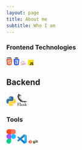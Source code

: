 ```yaml
---
layout: page
title: About me
subtitle: Who I am
---
```


### Frontend Technologies

<div>
  <img src ="images/html-5.svg" alt="HTML5 logo" width="3%" title='HTML5'/>
  <img src ="images/css-3.svg" alt="CSS3 logo" width="3%" title='CSS3'/>
  <img src ="images/sass.svg" alt="SASS logo" width="3%" title='SASS'/>
  <img src ="images/javascript.svg" alt="JAVASCRIPT logo" width="3%" title='JAVASCRIPT'/>
<div> 
  
## Backend
  
<div>
  <img src ="images/python.svg" alt="Python logo" width="5%" title='Python'/>
  <img src ="images/flask.svg" alt="Flask logo" width="5%" title='Flask'/>
</div>

### Tools

<div>
  <img src ="images/figma.svg" alt="Figma logo" width="5%" title='Figma'/>
  <img src ="images/visual-studio-code.svg" alt="VS Code logo" width="5%" title='Visual Studio Code'/>
  <img src ="images/git.svg" alt="Git logo" width="5%" title='Git'/>
</div>
